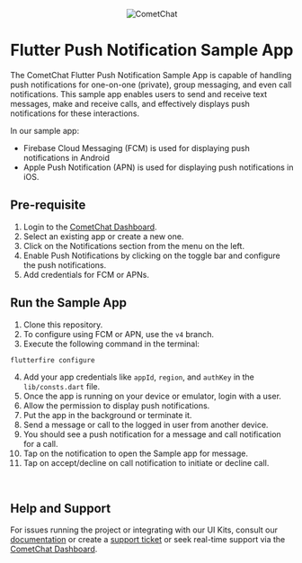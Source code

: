 <p align="center">
  <img alt="CometChat" src="https://assets.cometchat.io/website/images/logos/banner.png">
</p>

# Flutter Push Notification Sample App


The CometChat Flutter Push Notification Sample App is capable of handling push notifications for one-on-one (private), group messaging, and even call notifications. This sample app enables users to send and receive text messages, make and receive calls, and effectively displays push notifications for these interactions.


In our sample app:
- Firebase Cloud Messaging (FCM) is used for displaying push notifications in Android  
- Apple Push Notification (APN) is used for displaying push notifications in iOS.



## Pre-requisite
1. Login to the [CometChat Dashboard](https://app.cometchat.com/).
2. Select an existing app or create a new one.
3. Click on the Notifications section from the menu on the left.
4. Enable Push Notifications by clicking on the toggle bar and configure the push notifications.
5. Add credentials for FCM or APNs.

## Run the Sample App
1. Clone this repository.
2. To configure using FCM or APN, use the `v4` branch.
3. Execute the following command in the terminal:
```
flutterfire configure
```
4. Add your app credentials like `appId`, `region`, and `authKey` in the `lib/consts.dart` file.
4. Once the app is running on your device or emulator, login with a user.
5. Allow the permission to display push notifications.
6. Put the app in the background or terminate it.
7. Send a message or call to the logged in user from another device.
8. You should see a push notification for a message and call notification for a call.
9. Tap on the notification to open the Sample app for message.
10. Tap on accept/decline on call notification to initiate or decline call.
</br>

## Help and Support
For issues running the project or integrating with our UI Kits, consult our [documentation](https://www.cometchat.com/docs/) or create a [support ticket](https://help.cometchat.com/hc/en-us) or seek real-time support via the [CometChat Dashboard](https://app.cometchat.com/).
